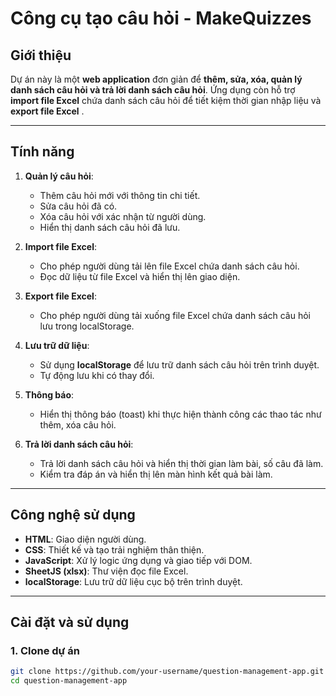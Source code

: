# **Công cụ tạo câu hỏi - MakeQuizzes**

## **Giới thiệu**

Dự án này là một **web application** đơn giản để **thêm, sửa, xóa, quản lý danh sách câu hỏi và trả lời danh sách câu hỏi**. Ứng dụng còn hỗ trợ **import file Excel** chứa danh sách câu hỏi để tiết kiệm thời gian nhập liệu và **export file Excel** .

---

## **Tính năng**

1. **Quản lý câu hỏi**:
   - Thêm câu hỏi mới với thông tin chi tiết.
   - Sửa câu hỏi đã có.
   - Xóa câu hỏi với xác nhận từ người dùng.
   - Hiển thị danh sách câu hỏi đã lưu.

2. **Import file Excel**:
   - Cho phép người dùng tải lên file Excel chứa danh sách câu hỏi.
   - Đọc dữ liệu từ file Excel và hiển thị lên giao diện.
2. **Export file Excel**:
   - Cho phép người dùng tải xuống file Excel chứa danh sách câu hỏi lưu trong localStorage.
3. **Lưu trữ dữ liệu**:
   - Sử dụng **localStorage** để lưu trữ danh sách câu hỏi trên trình duyệt.
   - Tự động lưu khi có thay đổi.
4. **Thông báo**:
   - Hiển thị thông báo (toast) khi thực hiện thành công các thao tác như thêm, xóa câu hỏi.
5. **Trả lời danh sách câu hỏi**:
   - Trả lời danh sách câu hỏi và hiển thị thời gian làm bài, số câu đã làm.
   - Kiểm tra đáp án và hiển thị lên màn hình kết quả bài làm. 
---

## **Công nghệ sử dụng**

- **HTML**: Giao diện người dùng.
- **CSS**: Thiết kế và tạo trải nghiệm thân thiện.
- **JavaScript**: Xử lý logic ứng dụng và giao tiếp với DOM.
- **SheetJS (xlsx)**: Thư viện đọc file Excel.
- **localStorage**: Lưu trữ dữ liệu cục bộ trên trình duyệt.
---

## **Cài đặt và sử dụng**

### **1. Clone dự án**
```bash
git clone https://github.com/your-username/question-management-app.git
cd question-management-app
